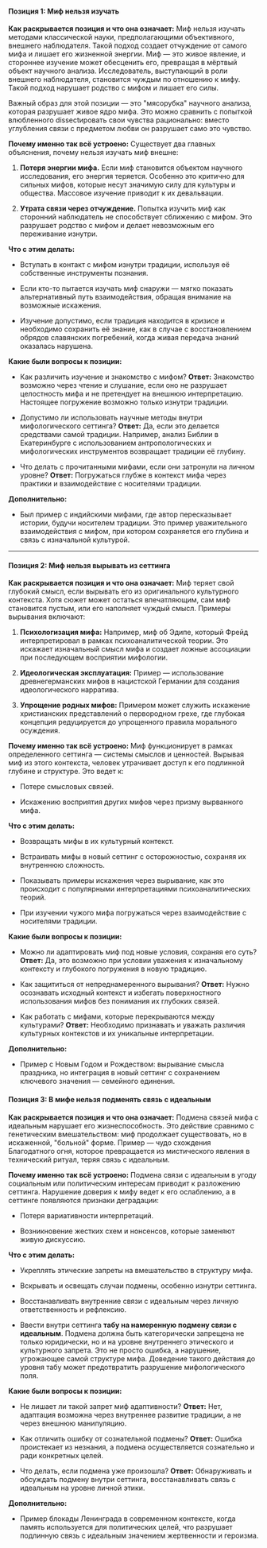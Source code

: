 #### Позиция 1: Миф нельзя изучать

**Как раскрывается позиция и что она означает:** Миф нельзя изучать методами классической науки, предполагающими объективного, внешнего наблюдателя. Такой подход создает отчуждение от самого мифа и лишает его жизненной энергии. Миф — это живое явление, и стороннее изучение может обесценить его, превращая в мёртвый объект научного анализа. Исследователь, выступающий в роли внешнего наблюдателя, становится чуждым по отношению к мифу. Такой подход нарушает родство с мифом и лишает его силы.

Важный образ для этой позиции — это "мясорубка" научного анализа, которая разрушает живое ядро мифа. Это можно сравнить с попыткой влюбленного dissectировать свои чувства рационально: вместо углубления связи с предметом любви он разрушает само это чувство.

**Почему именно так всё устроено:** Существует два главных объяснения, почему нельзя изучать миф внешне:

1. **Потеря энергии мифа.** Если миф становится объектом научного исследования, его энергия теряется. Особенно это критично для сильных мифов, которые несут значимую силу для культуры и общества. Массовое изучение приводит к их девальвации.
    
2. **Утрата связи через отчуждение.** Попытка изучить миф как сторонний наблюдатель не способствует сближению с мифом. Это разрушает родство с мифом и делает невозможным его переживание изнутри.
    

**Что с этим делать:**

- Вступать в контакт с мифом изнутри традиции, используя её собственные инструменты познания.
    
- Если кто-то пытается изучать миф снаружи — мягко показать альтернативный путь взаимодействия, обращая внимание на возможные искажения.
    
- Изучение допустимо, если традиция находится в кризисе и необходимо сохранить её знание, как в случае с восстановлением обрядов славянских погребений, когда живая передача знаний оказалась нарушена.
    

**Какие были вопросы к позиции:**

- Как различить изучение и знакомство с мифом? **Ответ:** Знакомство возможно через чтение и слушание, если оно не разрушает целостность мифа и не претендует на внешнюю интерпретацию. Настоящее погружение возможно только изнутри традиции.
    
- Допустимо ли использовать научные методы внутри мифологического сеттинга? **Ответ:** Да, если это делается средствами самой традиции. Например, анализ Библии в Екатеринбурге с использованием антропологических и мифологических инструментов возвращает традиции её глубину.
    
- Что делать с прочитанными мифами, если они затронули на личном уровне? **Ответ:** Погружаться глубже в контекст мифа через практики и взаимодействие с носителями традиции.
    

**Дополнительно:**

- Был пример с индийскими мифами, где автор пересказывает истории, будучи носителем традиции. Это пример уважительного взаимодействия с мифом, при котором сохраняется его глубина и связь с изначальной культурой.
    

---

#### Позиция 2: Миф нельзя вырывать из сеттинга

**Как раскрывается позиция и что она означает:** Миф теряет свой глубокий смысл, если вырывать его из оригинального культурного контекста. Хотя сюжет может остаться впечатляющим, сам миф становится пустым, или его наполняет чуждый смысл. Примеры вырывания включают:

1. **Психологизация мифа:** Например, миф об Эдипе, который Фрейд интерпретировал в рамках психоаналитической теории. Это искажает изначальный смысл мифа и создает ложные ассоциации при последующем восприятии мифологии.
    
2. **Идеологическая эксплуатация:** Пример — использование древнегерманских мифов в нацистской Германии для создания идеологического нарратива.
    
3. **Упрощение родных мифов:** Примером может служить искажение христианских представлений о первородном грехе, где глубокая концепция редуцируется до упрощенного правила морального осуждения.
    

**Почему именно так всё устроено:** Миф функционирует в рамках определенного сеттинга — системы смыслов и ценностей. Вырывая миф из этого контекста, человек утрачивает доступ к его подлинной глубине и структуре. Это ведет к:

- Потере смысловых связей.
    
- Искажению восприятия других мифов через призму вырванного мифа.
    

**Что с этим делать:**

- Возвращать мифы в их культурный контекст.
    
- Встраивать мифы в новый сеттинг с осторожностью, сохраняя их внутреннюю сложность.
    
- Показывать примеры искажения через вырывание, как это происходит с популярными интерпретациями психоаналитических теорий.
    
- При изучении чужого мифа погружаться через взаимодействие с носителями традиции.
    

**Какие были вопросы к позиции:**

- Можно ли адаптировать миф под новые условия, сохраняя его суть? **Ответ:** Да, это возможно при условии уважения к изначальному контексту и глубокого погружения в новую традицию.
    
- Как защититься от непреднамеренного вырывания? **Ответ:** Нужно осознавать исходный контекст и избегать поверхностного использования мифов без понимания их глубоких связей.
    
- Как работать с мифами, которые перекрываются между культурами? **Ответ:** Необходимо признавать и уважать различия культурных контекстов и их уникальные интерпретации.
    

**Дополнительно:**

- Пример с Новым Годом и Рождеством: вырывание смысла праздника, но интеграция в новый сеттинг с сохранением ключевого значения — семейного единения.

#### Позиция 3: В мифе нельзя подменять связь с идеальным

**Как раскрывается позиция и что она означает:** Подмена связей мифа с идеальным нарушает его жизнеспособность. Это действие сравнимо с генетическим вмешательством: миф продолжает существовать, но в искаженной, "больной" форме. Пример — чудо схождения Благодатного огня, которое превращается из мистического явления в технический ритуал, теряя связь с идеальным.

**Почему именно так всё устроено:** Подмена связи с идеальным в угоду социальным или политическим интересам приводит к разложению сеттинга. Нарушение доверия к мифу ведет к его ослаблению, а в сеттинге появляются признаки деградации:

- Потеря вариативности интерпретаций.
    
- Возникновение жестких схем и нонсенсов, которые заменяют живую дискуссию.
    

**Что с этим делать:**

- Укреплять этические запреты на вмешательство в структуру мифа.
    
- Вскрывать и освещать случаи подмены, особенно изнутри сеттинга.
    
- Восстанавливать внутренние связи с идеальным через личную ответственность и рефлексию.
    
- Ввести внутри сеттинга **табу на намеренную подмену связи с идеальным**. Подмена должна быть категорически запрещена не только юридически, но и на уровне внутреннего этического и культурного запрета. Это не просто ошибка, а нарушение, угрожающее самой структуре мифа. Доведение такого действия до уровня табу может предотвратить разрушение мифологического поля.
    

**Какие были вопросы к позиции:**

- Не лишает ли такой запрет миф адаптивности? **Ответ:** Нет, адаптация возможна через внутреннее развитие традиции, а не через внешнюю манипуляцию.
    
- Как отличить ошибку от сознательной подмены? **Ответ:** Ошибка проистекает из незнания, а подмена осуществляется сознательно и ради конкретных целей.
    
- Что делать, если подмена уже произошла? **Ответ:** Обнаруживать и обсуждать подмену внутри сеттинга, восстанавливать связь с идеальным на уровне личной этики.
    

**Дополнительно:**

- Пример блокады Ленинграда в современном контексте, когда память используется для политических целей, что разрушает подлинную связь с идеальным значением жертвенности и героизма.
    
